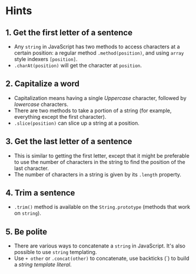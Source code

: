 # Hints

## 1. Get the first letter of a sentence

- Any `string` in JavaScript has two methods to access characters at a certain position: a regular method `.method(position)`, and using `array` style indexers `[position]`.
- `.charAt(position)` will get the character at `position`.

## 2. Capitalize a word

- Capitalization means having a single _Uppercase_ character, followed by _lowercase_ characters.
- There are two methods to take a portion of a string (for example, everything except the first character).
- `.slice(position)` can slice up a string at a position.

## 3. Get the last letter of a sentence

- This is similar to getting the first letter, except that it might be preferable to use the number of characters in the string to find the position of the last character.
- The number of characters in a string is given by its `.length` property.

## 4. Trim a sentence

- `.trim()` method is available on the `String.prototype` (methods that work on `string`).

## 5. Be polite

- There are various ways to concatenate a `string` in JavaScript. It's also possible to use `string` templating.
- Use `+ other` or `.concat(other)` to concatenate, use backticks (`) to build a _string template literal_.
